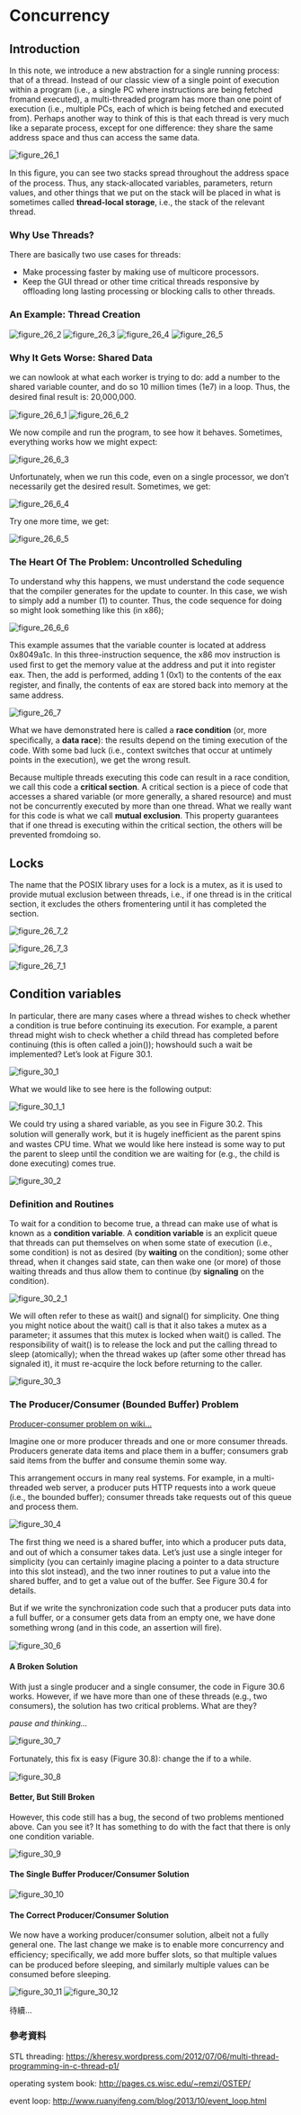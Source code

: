 
# Concurrency

## Introduction
In this note, we introduce a new abstraction for a single running process:  that of a thread.  Instead of our classic view of a single point of execution within a program (i.e., a single PC where instructions are being fetched fromand executed), a multi-threaded program has more than one point of execution (i.e., multiple PCs, each of which is being fetched and executed from).  Perhaps another way to think of this is that each thread is very much like a separate process,  except for one difference: they share the same address space and thus can access the same data.

![figure_26_1](/images/figure_26_1.PNG)

In this ﬁgure, you can see two stacks spread throughout the address space of the process. Thus, any stack-allocated variables, parameters, return values, and other things that we put on the stack will be placed in what is sometimes called **thread-local storage**, i.e., the stack of the relevant thread.

### Why Use Threads?
There are basically two use cases for threads:
- Make processing faster by making use of multicore processors.
- Keep the GUI thread or other time critical threads responsive by offloading long lasting processing or blocking calls to other threads.

### An Example: Thread Creation
![figure_26_2](/images/figure_26_2.PNG)
![figure_26_3](/images/figure_26_3.PNG)
![figure_26_4](/images/figure_26_4.PNG)
![figure_26_5](/images/figure_26_5.PNG)

### Why It Gets Worse: Shared Data
we can nowlook at what each worker is trying to do: add a number to the shared variable counter, and do so 10 million times (1e7) in a loop. Thus, the desired ﬁnal result is: 20,000,000.

![figure_26_6_1](/images/figure_26_6_1.PNG)
![figure_26_6_2](/images/figure_26_6_2.PNG)

We now compile and run the program, to see how it behaves. Sometimes, everything works how we might expect:

![figure_26_6_3](/images/figure_26_6_3.PNG)

Unfortunately, when we run this code, even on a single processor, we
don’t necessarily get the desired result. Sometimes, we get:

![figure_26_6_4](/images/figure_26_6_4.PNG)

Try one more time, we get:

![figure_26_6_5](/images/figure_26_6_5.PNG)

### The Heart Of The Problem: Uncontrolled Scheduling
To understand why this happens, we must understand the code sequence that the compiler generates for the update to counter.  In this case, we wish to simply add a number (1) to counter.  Thus, the code sequence for doing so might look something like this (in x86);

![figure_26_6_6](/images/figure_26_6_6.PNG)

This example assumes that the variable counter is located at address 0x8049a1c.  In this three-instruction sequence, the x86 mov instruction is used ﬁrst to get the memory value at the address and put it into register eax.  Then, the add is performed, adding 1 (0x1) to the contents of the eax register, and ﬁnally, the contents of eax are stored back into memory at the same address.

![figure_26_7](/images/figure_26_7.PNG)

What we have demonstrated here is called a **race condition** (or, more speciﬁcally, a **data race**):  the results depend on the timing execution of the code.  With some bad luck (i.e.,  context switches that occur at untimely points in the execution), we get the wrong result. 

Because multiple threads executing this code can result in a race condition, we call this code a **critical section**.  A critical section is a piece of code that accesses a shared variable (or more generally, a shared resource) and must not be concurrently executed by more than one thread. What we really want for this code is what we call **mutual exclusion**. This property guarantees that if one thread is executing within the critical section, the others will be prevented fromdoing so.

## Locks
The name that the POSIX library uses for a lock is a mutex, as it is used to provide mutual exclusion between threads, i.e., if one thread is in the critical section, it excludes the others fromentering until it has completed the section.  

![figure_26_7_2](/images/figure_26_7_2.PNG)

![figure_26_7_3](/images/figure_26_7_3.PNG)

![figure_26_7_1](/images/figure_26_7_1.PNG)

## Condition variables
In particular,  there are many cases where a thread wishes to check whether a condition is true before continuing its execution. For example, a parent thread might wish to check whether a child thread has completed before continuing (this is often called a join()); howshould such a wait be implemented? Let’s look at Figure 30.1.

![figure_30_1](/images/figure_30_1.PNG)

What we would like to see here is the following output:

![figure_30_1_1](/images/figure_30_1_1.PNG)

We could try using a shared variable, as you see in Figure 30.2.  This solution will generally work, but it is hugely inefﬁcient as the parent spins and wastes CPU time.  What we would like here instead is some way to put the parent to sleep until the condition we are waiting for (e.g., the child is done executing) comes true.

![figure_30_2](/images/figure_30_2.PNG)

### Definition and Routines
To wait for a condition to become true, a thread can make use of what is known as a **condition variable**.  A **condition variable** is an explicit queue that threads can put themselves on when some state of execution (i.e.,  some condition) is not as desired (by **waiting** on the condition); some other thread,  when it changes said state,  can then wake one (or more) of those waiting threads and thus allow them to continue (by **signaling** on the condition).

![figure_30_2_1](/images/figure_30_2_1.PNG)

We will often refer to these as wait() and signal() for simplicity. One thing you might notice about the wait() call is that it also takes a mutex as a parameter; it assumes that this mutex is locked when wait() is called.  The responsibility of wait() is to release the lock and put the calling thread to sleep (atomically); when the thread wakes up (after some other thread has signaled it), it must re-acquire the lock before returning to the caller.  

![figure_30_3](/images/figure_30_3.PNG)

### The Producer/Consumer (Bounded Buffer) Problem

[Producer-consumer problem on wiki...](https://zh.wikipedia.org/wiki/%E7%94%9F%E4%BA%A7%E8%80%85%E6%B6%88%E8%B4%B9%E8%80%85%E9%97%AE%E9%A2%98)

Imagine one or more producer threads and one or more consumer threads.  Producers generate data items and place them in a buffer; consumers grab said items from the buffer and consume themin some way.

This arrangement occurs in many real systems.   For example,  in a multi-threaded web server, a producer puts HTTP requests into a work queue (i.e., the bounded buffer); consumer threads take requests out of this queue and process them.

![figure_30_4](/images/figure_30_4.PNG)

The ﬁrst thing we need is a shared buffer, into which a producer puts data,  and out of which a consumer takes data.   Let’s just use a single integer for simplicity (you can certainly imagine placing a pointer to a data structure into this slot instead), and the two inner routines to put a value into the shared buffer, and to get a value out of the buffer.  See Figure 30.4 for details.

But if we write the synchronization code such that a producer puts data into a full buffer, or a consumer gets data from an empty one,  we have done something wrong (and in this code, an assertion will ﬁre).

![figure_30_6](/images/figure_30_6.PNG)

#### A Broken Solution
With just a single producer and a single consumer, the code in Figure 30.6 works.  However, if we have more than one of these threads (e.g., two consumers), the solution has two critical problems. What are they?

*pause and thinking...*

![figure_30_7](/images/figure_30_7.PNG)

Fortunately, this ﬁx is easy (Figure 30.8): change the if to a while.

![figure_30_8](/images/figure_30_8.PNG)

#### Better, But Still Broken
However, this code still has a bug, the second of two problems mentioned above.  Can you see it? It has something to do with the fact that there is only one condition variable.  

![figure_30_9](/images/figure_30_9.PNG)

#### The Single Buffer Producer/Consumer Solution
![figure_30_10](/images/figure_30_10.PNG)

#### The Correct Producer/Consumer Solution
We now have a working producer/consumer solution, albeit not a fully general one. The last change we make is to enable more concurrency and efﬁciency; speciﬁcally, we add more buffer slots, so that multiple values can be produced before sleeping,  and similarly multiple values can be consumed before sleeping.

![figure_30_11](/images/figure_30_11.PNG)
![figure_30_12](/images/figure_30_12.PNG)

待續...

### 參考資料

STL threading: https://kheresy.wordpress.com/2012/07/06/multi-thread-programming-in-c-thread-p1/

operating system book: http://pages.cs.wisc.edu/~remzi/OSTEP/

event loop: http://www.ruanyifeng.com/blog/2013/10/event_loop.html